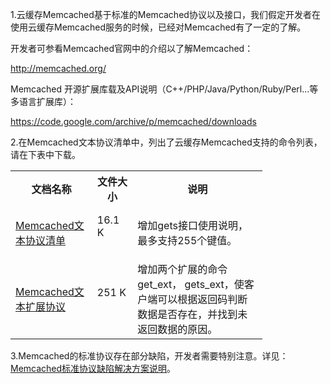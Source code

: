 1.云缓存Memcached基于标准的Memcached协议以及接口，我们假定开发者在使用云缓存Memcached服务的时候，已经对Memcached有了一定的了解。

开发者可参看Memcached官网中的介绍以了解Memcached：

http://memcached.org/

Memcached 开源扩展库载及API说明（C++/PHP/Java/Python/Ruby/Perl...等多语言扩展库）：

https://code.google.com/archive/p/memcached/downloads 


2.在Memcached文本协议清单中，列出了云缓存Memcached支持的命令列表，请在下表中下载。

<table class="t2" style="display:table;width:80%;">

<tbody><tr>
<th width="150"> <b>文档名称</b>
</th><th width="70"> <b>文件大小</b>
</th><th width="380"><b>说明</b>
</th></tr>
<tr>
<td>
<p><a href="http://imgcache.tcecqpoc.fsphere.cn/image/qzonestyle.gtimg.cn/qzone/vas/opensns/res/doc/Memcached_text_protocol_list.zip" class="external text" title="http://imgcache.tcecqpoc.fsphere.cn/image/qzonestyle.gtimg.cn/qzone/vas/opensns/res/doc/Memcached_text_protocol_list.zip" target="_blank" rel="nofollow">Memcached文本协议清单</a>
</p>
</td><td> 16.1 K<br><br>
</td><td> 增加gets接口使用说明，最多支持255个键值。
</td></tr>
<tr>
<td>
<p><a href="http://imgcache.tcecqpoc.fsphere.cn/image/qzonestyle.gtimg.cn/qzone/vas/opensns/res/doc/Memcached_text_ext_protocol.zip" class="external text" title="http://imgcache.tcecqpoc.fsphere.cn/image/qzonestyle.gtimg.cn/qzone/vas/opensns/res/doc/Memcached_text_ext_protocol.zip" target="_blank" rel="nofollow">Memcached文本扩展协议</a>
</p>
</td><td> 251 K<br><br>
</td><td> 增加两个扩展的命令get_ext， gets_ext，使客户端可以根据返回码判断数据是否存在，并找到未返回数据的原因。
</td></tr></tbody></table>

3.Memcached的标准协议存在部分缺陷，开发者需要特别注意。详见：[Memcached标准协议缺陷解决方案说明](/doc/product/241/标准协议缺陷解决方案说明)。
